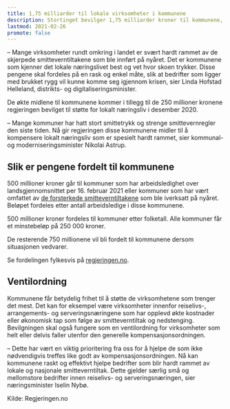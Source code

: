 ```yaml
---
title: 1,75 milliarder til lokale virksomheter i kommunene
description: Stortinget bevilger 1,75 milliarder kroner til kommunene, slik at de kan kompensere lokale virksomheter som er rammet av nasjonale eller lokale smitteverntiltak. Nå er fordelingen til kommunene klar.
lastmod: 2021-02-26
promote: false
---
```


– Mange virksomheter rundt omkring i landet er svært hardt rammet av de skjerpede smitteverntiltakene som ble innført på nyåret.
Det er kommunene som kjenner det lokale næringslivet best og vet hvor skoen trykker.
Disse pengene skal fordeles på en rask og enkel måte, slik at bedrifter som ligger med brukket rygg vil kunne komme seg igjennom krisen,
sier Linda Hofstad Helleland, distrikts- og digitaliseringsminister.

De økte midlene til kommunene kommer i tillegg til de 250 millioner kronene regjeringen bevilget til støtte for lokalt næringsliv i desember 2020.

– Mange kommuner har hatt stort smittetrykk og strenge smittevernregler den siste tiden.
Nå gir regjeringen disse kommunene midler til å kompensere lokalt næringsliv som er spesielt hardt rammet, sier kommunal- og moderniseringsminister Nikolai Astrup.

## Slik er pengene fordelt til kommunene

500 millioner kroner går til kommuner som har arbeidsledighet over landsgjennomsnittet per 16. februar 2021
eller kommuner som har vært omfattet av [de forsterkede smitteverntiltakene](https://lovdata.no/dokument/SF/forskrift/2020-03-27-470#KAPITTEL_7)
som ble iverksatt på nyåret. Beløpet fordeles etter antall arbeidsledige i disse kommunene.

500 millioner kroner fordeles til kommuner etter folketall. Alle kommuner får et minstebeløp på 250 000 kroner.

De resterende 750 millionene vil bli fordelt til kommunene dersom situasjonen vedvarer.

Se fordelingen fylkesvis på [regjeringen.no](https://www.regjeringen.no/no/aktuelt/175-milliarder-til-lokale-virksomheter-i-kommunene/id2835904/).

## Ventilordning

Kommunene får betydelig frihet til å støtte de virksomhetene som trenger det mest.
Det kan for eksempel være virksomheter innenfor reiselivs-, arrangements- og serveringsnæringene
som har opplevd økte kostnader eller økonomisk tap som følge av smitteverntiltak og nedstenging.
Bevilgningen skal også fungere som en ventilordning for virksomheter som helt eller delvis faller utenfor den generelle kompensasjonsordningen.

– Dette har vært en viktig prioritering fra oss for å hjelpe de som ikke nødvendigvis treffes like godt av kompensasjonsordningen.
Nå kan kommunene raskt og effektivt hjelpe bedrifter som blir hardt rammet av lokale og nasjonale smitteverntiltak.
Dette gjelder særlig små og mellomstore bedrifter innen reiselivs- og serveringsnæringen, sier næringsminister Iselin Nybø.

Kilde: Regjeringen.no
